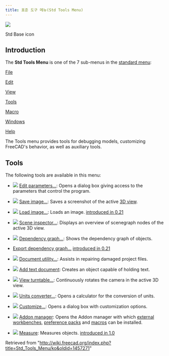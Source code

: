 ```yaml
---
title: 표준 도구 메뉴(Std Tools Menu)
---
```


![](/images/Freecad.svg)

Std Base icon

## Introduction

The **Std Tools Menu** is one of the 7 sub-menus in the [standard menu](/Standard_Menu "Standard Menu"):

[File](/Std_File_Menu "Std File Menu")

[Edit](/Std_Edit_Menu "Std Edit Menu")

[View](/Std_View_Menu "Std View Menu")

[Tools](/Std_Tools_Menu "Std Tools Menu")

[Macro](/Std_Macro_Menu "Std Macro Menu")

[Windows](/Std_Windows_Menu "Std Windows Menu")

[Help](/Std_Help_Menu "Std Help Menu")

The Tools menu provides tools for debugging models, customizing FreeCAD's behavior, as well as auxiliary tools.

## Tools

The following tools are available in this menu:

- ![](/images/Std_DlgParameter.svg) [Edit parameters...](/Std_DlgParameter "Std DlgParameter"): Opens a dialog box giving access to the parameters that control the program.

- ![](/images/Std_ViewScreenShot.svg) [Save image...](/Std_ViewScreenShot "Std ViewScreenShot"): Saves a screenshot of the active [3D view](/3D_view "3D view").

- ![](/images/Std_ViewLoadImage.svg) [Load image...](/Std_ViewLoadImage "Std ViewLoadImage"): Loads an image. [introduced in 0.21](/Release_notes_0.21 "Release notes 0.21")

- ![](/images/Std_SceneInspector.svg) [Scene inspector...](/Std_SceneInspector "Std SceneInspector"): Displays an overview of scenegraph nodes of the active 3D view.

- ![](/images/Std_DependencyGraph.svg) [Dependency graph...](/Std_DependencyGraph "Std DependencyGraph"): Shows the dependency graph of objects.

* [Export dependency graph...](/Std_ExportDependencyGraph "Std ExportDependencyGraph") [introduced in 0.21](/Release_notes_0.21 "Release notes 0.21")

- ![](/images/Std_ProjectUtil.svg) [Document utility...](/Std_ProjectUtil "Std ProjectUtil"): Assists in repairing damaged project files.

- ![](/images/Std_TextDocument.svg) [Add text document](/Std_TextDocument "Std TextDocument"): Creates an object capable of holding text.

- ![](/images/Std_DemoMode.svg) [View turntable...](/Std_DemoMode "Std DemoMode"): Continuously rotates the camera in the active 3D view.

- ![](/images/Std_UnitsCalculator.svg) [Units converter...](/Std_UnitsCalculator "Std UnitsCalculator"): Opens a calculator for the conversion of units.

- ![](/images/Std_DlgCustomize.svg) [Customize...](/Std_DlgCustomize "Std DlgCustomize"): Opens a dialog box with customization options.

- ![](/images/Std_AddonMgr.svg) [Addon manager](/Std_AddonMgr "Std AddonMgr"): Opens the Addon manager with which [external workbenches](/External_workbenches "External workbenches"), [preference packs](/Preference_Packs "Preference Packs") and [macros](/Macros "Macros") can be installed.

- ![](/images/Std_Measure.svg) [Measure](/Std_Measure "Std Measure"): Measures objects. [introduced in 1.0](/Release_notes_1.0 "Release notes 1.0")

Retrieved from "<http://wiki.freecad.org/index.php?title=Std_Tools_Menu/ko&oldid=1457271>"
